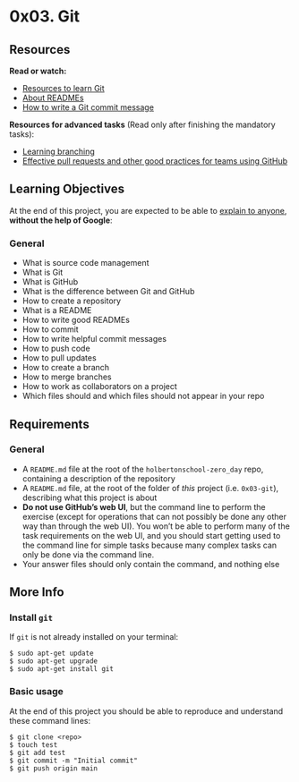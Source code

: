 <h1 class="gap">0x03. Git</h1><div class="gap" id="project-description">
<h2>Resources</h2>
<p><strong>Read or watch:</strong></p>
<ul>
<li><a href="/rltoken/PG-4lhQpcobYSpNkQY_erQ" target="_blank" title="Resources to learn Git">Resources to learn Git</a> </li>
<li><a href="/rltoken/n4dyc0FNeK-wBIqyJktlRw" target="_blank" title="About READMEs">About READMEs</a></li>
<li><a href="/rltoken/AvIbO7uXT9-BiWgXIhszDg" target="_blank" title="How to write a Git commit message">How to write a Git commit message</a></li>
</ul>
<p><strong>Resources for advanced tasks</strong> (Read only after finishing the mandatory tasks):</p>
<ul>
<li><a href="/rltoken/514Jj2WL9uL6wOyOYWejdA" target="_blank" title="Learning branching">Learning branching</a></li>
<li><a href="/rltoken/ZUE0eoAWDKadJd4QCQkzQg" target="_blank" title="Effective pull requests and other good practices for teams using GitHub">Effective pull requests and other good practices for teams using GitHub</a></li>
</ul>
<h2>Learning Objectives</h2>
<p>At the end of this project, you are expected to be able to <a href="/rltoken/1MCrMZ2HVr9Hq68KRK_avw" target="_blank" title="explain to anyone">explain to anyone</a>, <strong>without the help of Google</strong>:</p>
<h3>General</h3>
<ul>
<li>What is source code management</li>
<li>What is Git</li>
<li>What is GitHub</li>
<li>What is the difference between Git and GitHub</li>
<li>How to create a repository</li>
<li>What is a README</li>
<li>How to write good READMEs</li>
<li>How to commit</li>
<li>How to write helpful commit messages</li>
<li>How to push code</li>
<li>How to pull updates</li>
<li>How to create a branch</li>
<li>How to merge branches</li>
<li>How to work as collaborators on a project</li>
<li>Which files should and which files should not appear in your repo</li>
</ul>
<h2>Requirements</h2>
<h3>General</h3>
<ul>
<li>A <code>README.md</code> file at the root of the <code>holbertonschool-zero_day</code> repo, containing a description of the repository</li>
<li>A <code>README.md</code> file, at the root of the folder of <em>this</em> project (i.e. <code>0x03-git</code>), describing what this project is about</li>
<li><strong>Do not use GitHub’s web UI</strong>, but the command line to perform the exercise (except for operations that can not possibly be done any other way than through the web UI). You won’t be able to perform many of the task requirements on the web UI, and you should start getting used to the command line for simple tasks because many complex tasks can only be done via the command line.</li>
<li>Your answer files should only contain the command, and nothing else</li>
</ul>
<h2>More Info</h2>
<h3>Install <code>git</code></h3>
<p>If <code>git</code> is not already installed on your terminal:</p>
<pre><code>$ sudo apt-get update
$ sudo apt-get upgrade
$ sudo apt-get install git
</code></pre>
<h3>Basic usage</h3>
<p>At the end of this project you should be able to reproduce and understand these command lines:</p>
<pre><code>$ git clone &lt;repo&gt;
$ touch test
$ git add test
$ git commit -m "Initial commit"
$ git push origin main
</code></pre>
</div>